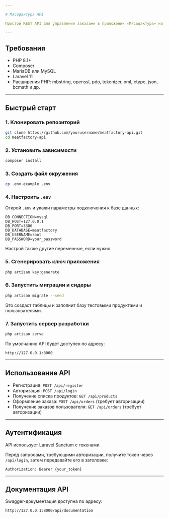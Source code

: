```yaml
---

# Мясофактура API

Простой REST API для управления заказами в приложении «Мясофактура» на Laravel 11.

---
```


## Требования

- PHP 8.1+
- Composer
- MariaDB или MySQL
- Laravel 11
- Расширения PHP: mbstring, openssl, pdo, tokenizer, xml, ctype, json, bcmath и др.

---

## Быстрый старт

### 1. Клонировать репозиторий

```bash
git clone https://github.com/yourusername/meatfactory-api.git
cd meatfactory-api
```

### 2. Установить зависимости

```bash
composer install
```

### 3. Создать файл окружения

```bash
cp .env.example .env
```

### 4. Настроить `.env`

Открой `.env` и укажи параметры подключения к базе данных:

```dotenv
DB_CONNECTION=mysql
DB_HOST=127.0.0.1
DB_PORT=3306
DB_DATABASE=meatfactory
DB_USERNAME=root
DB_PASSWORD=your_password
```

Настрой также другие переменные, если нужно.

### 5. Сгенерировать ключ приложения

```bash
php artisan key:generate
```

### 6. Запустить миграции и сидеры

```bash
php artisan migrate --seed
```

Это создаст таблицы и заполнит базу тестовыми продуктами и пользователями.

### 7. Запустить сервер разработки

```bash
php artisan serve
```

По умолчанию API будет доступен по адресу:

```
http://127.0.0.1:8000
```

---

## Использование API

- Регистрация: `POST /api/register`
- Авторизация: `POST /api/login`
- Получение списка продуктов: `GET /api/products`
- Оформление заказа: `POST /api/orders` (требует авторизации)
- Получение заказов пользователя: `GET /api/orders` (требует авторизации)

---

## Аутентификация

API использует Laravel Sanctum с токенами.

Перед запросами, требующими авторизации, получите токен через `/api/login`, затем передавайте его в заголовке:

```
Authorization: Bearer {your_token}
```

---

## Документация API

Swagger-документация доступна по адресу:

```
http://127.0.0.1:8000/api/documentation
```
